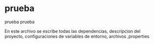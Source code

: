 # prueba
prueba prueba


En este archivo se escribe todas las dependencias, descripcion del proyecto, configuraciones de variables de entorno, archivos ,properties
